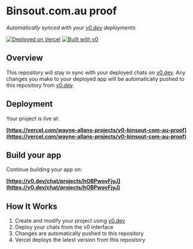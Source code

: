 # Binsout.com.au proof

*Automatically synced with your [v0.dev](https://v0.dev) deployments*

[![Deployed on Vercel](https://img.shields.io/badge/Deployed%20on-Vercel-black?style=for-the-badge&logo=vercel)](https://vercel.com/wayne-allans-projects/v0-binsout-com-au-proof)
[![Built with v0](https://img.shields.io/badge/Built%20with-v0.dev-black?style=for-the-badge)](https://v0.dev/chat/projects/hOBPwovFjyJ)

## Overview

This repository will stay in sync with your deployed chats on [v0.dev](https://v0.dev).
Any changes you make to your deployed app will be automatically pushed to this repository from [v0.dev](https://v0.dev).

## Deployment

Your project is live at:

**[https://vercel.com/wayne-allans-projects/v0-binsout-com-au-proof](https://vercel.com/wayne-allans-projects/v0-binsout-com-au-proof)**

## Build your app

Continue building your app on:

**[https://v0.dev/chat/projects/hOBPwovFjyJ](https://v0.dev/chat/projects/hOBPwovFjyJ)**

## How It Works

1. Create and modify your project using [v0.dev](https://v0.dev)
2. Deploy your chats from the v0 interface
3. Changes are automatically pushed to this repository
4. Vercel deploys the latest version from this repository